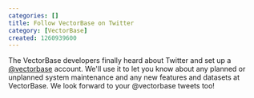 ```yaml
---
categories: []
title: Follow VectorBase on Twitter
category: [VectorBase]
created: 1260939600
---
```

The VectorBase developers finally heard about Twitter and set up a <a href="http://twitter.com/vectorbase">@vectorbase</a> account.  We'll use it to let you know about any planned or unplanned system maintenance and any new features and datasets at VectorBase.  We look forward to your @vectorbase tweets too!
